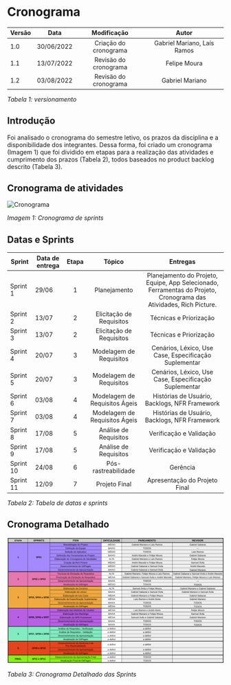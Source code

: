 # Cronograma

| Versão | Data  |   Modificação   |             Autor              |
| ------ | ----- | :-------------: | :----------------------------: |
| 1.0    | 30/06/2022 | Criação do cronograma |  Gabriel Mariano, Laís Ramos  |
| 1.1    | 13/07/2022 | Revisäo do cronograma |  Felipe Moura  |
| 1.2    | 03/08/2022 | Revisäo do cronograma |  Gabriel Mariano |

*Tabela 1: versionamento*

## Introdução

Foi analisado o cronograma do semestre letivo, os prazos da disciplina e a disponibilidade dos integrantes. Dessa forma, foi criado um cronograma (Imagem 1) que foi dividido em etapas para a realização das atividades e cumprimento dos prazos (Tabela 2), todos baseados no product backlog descrito (Tabela 3).

## Cronograma de atividades

![Cronograma](../assets/cronograma.png)

*Imagem 1: Cronograma de sprints*

## Datas e Sprints

| Sprint | Data de entrega  |   Etapa   |  Tópico | Entregas|
| ------ | ----- | :-------------: | :----------------------------: | :---------:|
| Sprint 1  | 29/06 | 1 |  Planejamento | Planejamento do Projeto, Equipe, App Selecionado, Ferramentas do Projeto, Cronograma das Atividades, Rich Picture. |
| Sprint 2  | 13/07 | 2 |  Elicitação de Requisitos | Técnicas e Priorização |
| Sprint 3  | 13/07 | 2 |  Elicitação de Requisitos | Técnicas e Priorização |
| Sprint 4  | 20/07 | 3 |  Modelagem de Requisitos | Cenários, Léxico, Use Case, Especificação Suplementar |
| Sprint 5  | 20/07 | 3 |  Modelagem de Requisitos | Cenários, Léxico, Use Case, Especificação Suplementar |
| Sprint 6  | 03/08 | 4 |  Modelagem de Requisitos Ágeis | Histórias de Usuário, Backlogs, NFR Framework |
| Sprint 7  | 03/08 | 4 |  Modelagem de Requisitos Ágeis | Histórias de Usuário, Backlogs, NFR Framework |
| Sprint 8  | 17/08 | 5 |  Análise de Requisitos | Verificação e Validação |
| Sprint 9  | 17/08 | 5 |  Análise de Requisitos | Verificação e Validação |
| Sprint 10 | 24/08 | 6 |  Pós-rastreabilidade | Gerência |
| Sprint 11 | 12/09 | 7 |  Projeto Final | Apresentação do Projeto Final |

*Tabela 2: Tabela de datas e sprints*

## Cronograma Detalhado

![Cronograma Detalhado](../assets/cronograma-detalhado.png)

*Tabela 3: Cronograma Detalhado das Sprints*
